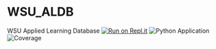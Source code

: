 # WSU_ALDB
WSU Applied Learning Database
[![Run on Repl.it](https://repl.it/badge/github/WSUCS665/WSU_ALDB)](https://repl.it/github/WSUCS665/WSU_ALDB)
![Python Application](https://github.com/WSUCS665/WSU_ALDB/workflows/Python%20application/badge.svg?branch=dev)
![Coverage](https://github.com/WSUCS665/WSU_ALDB/blob/feat/initial_setup/coverage.svg)